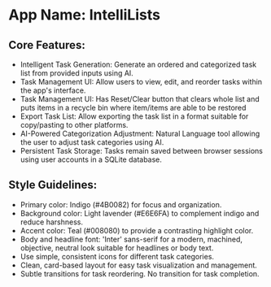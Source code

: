 # **App Name**: IntelliLists

## Core Features:

- Intelligent Task Generation: Generate an ordered and categorized task list from provided inputs using AI.
- Task Management UI: Allow users to view, edit, and reorder tasks within the app's interface.
- Task Management UI: Has Reset/Clear button that clears whole list and puts items in a recycle bin where item/items are able to be restored
- Export Task List: Allow exporting the task list in a format suitable for copy/pasting to other platforms.
- AI-Powered Categorization Adjustment: Natural Language tool allowing the user to adjust task categories using AI.
- Persistent Task Storage: Tasks remain saved between browser sessions using user accounts in a SQLite database.

## Style Guidelines:

- Primary color: Indigo (#4B0082) for focus and organization.
- Background color: Light lavender (#E6E6FA) to complement indigo and reduce harshness.
- Accent color: Teal (#008080) to provide a contrasting highlight color.
- Body and headline font: 'Inter' sans-serif for a modern, machined, objective, neutral look suitable for headlines or body text.
- Use simple, consistent icons for different task categories.
- Clean, card-based layout for easy task visualization and management.
- Subtle transitions for task reordering. No transition for task completion.